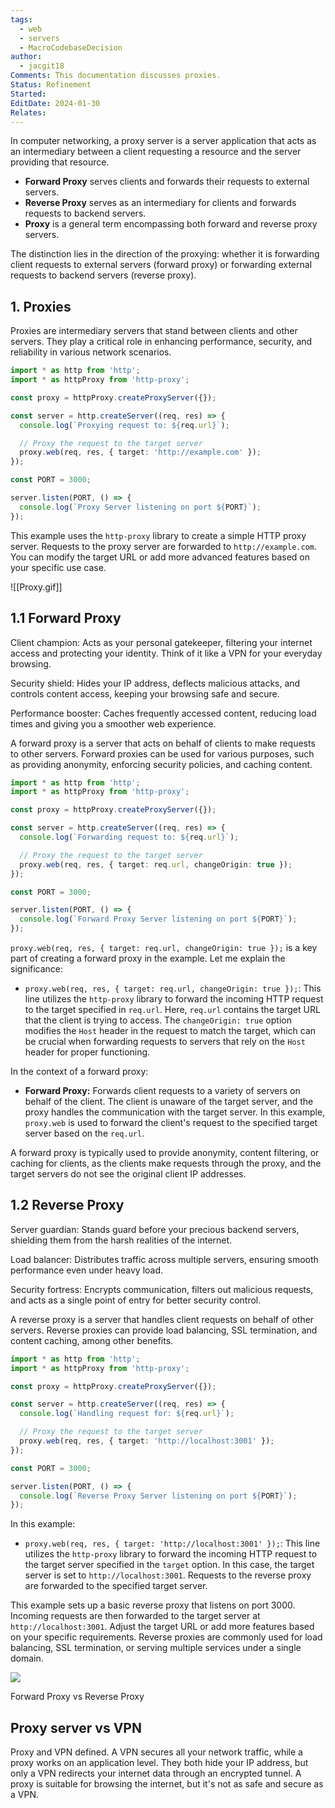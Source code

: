 ```yaml
---
tags:
  - web
  - servers
  - MacroCodebaseDecision
author:
  - jacgit18
Comments: This documentation discusses proxies.
Status: Refinement
Started: 
EditDate: 2024-01-30
Relates:
---
```

In computer networking, a proxy server is a server application that acts as an intermediary between a client requesting a resource and the server providing that resource.  

- **Forward Proxy** serves clients and forwards their requests to external servers.
- **Reverse Proxy** serves as an intermediary for clients and forwards requests to backend servers.
- **Proxy** is a general term encompassing both forward and reverse proxy servers.

The distinction lies in the direction of the proxying: whether it is forwarding client requests to external servers (forward proxy) or forwarding external requests to backend servers (reverse proxy).


## 1\. Proxies

Proxies are intermediary servers that stand between clients and other servers. They play a critical role in enhancing performance, security, and reliability in various network scenarios.


```typescript
import * as http from 'http';
import * as httpProxy from 'http-proxy';

const proxy = httpProxy.createProxyServer({});

const server = http.createServer((req, res) => {
  console.log(`Proxying request to: ${req.url}`);

  // Proxy the request to the target server
  proxy.web(req, res, { target: 'http://example.com' });
});

const PORT = 3000;

server.listen(PORT, () => {
  console.log(`Proxy Server listening on port ${PORT}`);
});
```

This example uses the `http-proxy` library to create a simple HTTP proxy server. Requests to the proxy server are forwarded to `http://example.com`. You can modify the target URL or add more advanced features based on your specific use case.


![[Proxy.gif]]
## 1.1 Forward Proxy

Client champion: Acts as your personal gatekeeper, filtering your internet access and protecting your identity. Think of it like a VPN for your everyday browsing.  
  
Security shield: Hides your IP address, deflects malicious attacks, and controls content access, keeping your browsing safe and secure.  
  
Performance booster: Caches frequently accessed content, reducing load times and giving you a smoother web experience.

A forward proxy is a server that acts on behalf of clients to make requests to other servers. Forward proxies can be used for various purposes, such as providing anonymity, enforcing security policies, and caching content.


```typescript
import * as http from 'http';
import * as httpProxy from 'http-proxy';

const proxy = httpProxy.createProxyServer({});

const server = http.createServer((req, res) => {
  console.log(`Forwarding request to: ${req.url}`);

  // Proxy the request to the target server
  proxy.web(req, res, { target: req.url, changeOrigin: true });
});

const PORT = 3000;

server.listen(PORT, () => {
  console.log(`Forward Proxy Server listening on port ${PORT}`);
});
```


`proxy.web(req, res, { target: req.url, changeOrigin: true });` is a key part of creating a forward proxy in the example. Let me explain the significance:

- `proxy.web(req, res, { target: req.url, changeOrigin: true });`: This line utilizes the `http-proxy` library to forward the incoming HTTP request to the target specified in `req.url`. Here, `req.url` contains the target URL that the client is trying to access. The `changeOrigin: true` option modifies the `Host` header in the request to match the target, which can be crucial when forwarding requests to servers that rely on the `Host` header for proper functioning.

In the context of a forward proxy:

- **Forward Proxy:** Forwards client requests to a variety of servers on behalf of the client. The client is unaware of the target server, and the proxy handles the communication with the target server. In this example, `proxy.web` is used to forward the client's request to the specified target server based on the `req.url`.

A forward proxy is typically used to provide anonymity, content filtering, or caching for clients, as the clients make requests through the proxy, and the target servers do not see the original client IP addresses.


## 1.2 Reverse Proxy


  
Server guardian: Stands guard before your precious backend servers, shielding them from the harsh realities of the internet.  
  
Load balancer: Distributes traffic across multiple servers, ensuring smooth performance even under heavy load.  
  
Security fortress: Encrypts communication, filters out malicious requests, and acts as a single point of entry for better security control.


A reverse proxy is a server that handles client requests on behalf of other servers. Reverse proxies can provide load balancing, SSL termination, and content caching, among other benefits.


```typescript
import * as http from 'http';
import * as httpProxy from 'http-proxy';

const proxy = httpProxy.createProxyServer({});

const server = http.createServer((req, res) => {
  console.log(`Handling request for: ${req.url}`);

  // Proxy the request to the target server
  proxy.web(req, res, { target: 'http://localhost:3001' });
});

const PORT = 3000;

server.listen(PORT, () => {
  console.log(`Reverse Proxy Server listening on port ${PORT}`);
});
```

In this example:

- `proxy.web(req, res, { target: 'http://localhost:3001' });`: This line utilizes the `http-proxy` library to forward the incoming HTTP request to the target server specified in the `target` option. In this case, the target server is set to `http://localhost:3001`. Requests to the reverse proxy are forwarded to the specified target server.

This example sets up a basic reverse proxy that listens on port 3000. Incoming requests are then forwarded to the target server at `http://localhost:3001`. Adjust the target URL or add more features based on your specific requirements. Reverse proxies are commonly used for load balancing, SSL termination, or serving multiple services under a single domain.

![](https://miro.medium.com/v2/resize:fit:700/1*oeUPfO992X54Q15f39Nsig.png)

Forward Proxy vs Reverse Proxy



## Proxy server vs VPN 

Proxy and VPN defined. A VPN secures all your network traffic, while a proxy works on an application level. They both hide your IP address, but only a VPN redirects your internet data through an encrypted tunnel. A proxy is suitable for browsing the internet, but it's not as safe and secure as a VPN.